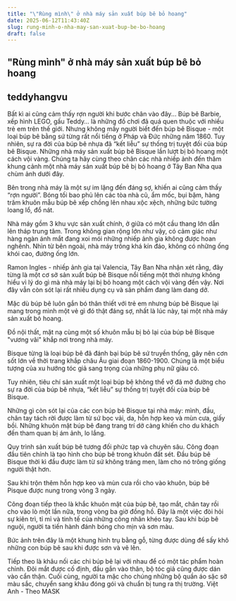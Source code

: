 ```yaml
---
title: "\"Rùng mình\" ở nhà máy sản xuất búp bê bỏ hoang"
date: 2025-06-12T11:43:40Z
slug: rung-minh-o-nha-may-san-xuat-bup-be-bo-hoang
draft: false
---
```


## "Rùng mình" ở nhà máy sản xuất búp bê bỏ hoang

## teddyhangvu

Bất kì ai cũng cảm thấy rợn người khi bước chân vào đây...
Búp bê Barbie, xếp hình LEGO, gấu Teddy… là những đồ chơi đã quá quen thuộc với nhiều trẻ em trên thế giới. Nhưng không mấy người biết đến búp bê Bisque - một loại búp bê bằng sứ từng rất nổi tiếng ở Pháp và Đức những năm 1860. Tuy nhiên, sự ra đời của búp bê nhựa đã “kết liễu” sự thống trị tuyệt đối của búp bê Bisque. Những nhà máy sản xuất búp bê Bisque lần lượt bị bỏ hoang một cách vội vàng. Chúng ta hãy cùng theo chân các nhà nhiếp ảnh đến thăm khung cảnh một nhà máy sản xuất búp bê bị bỏ hoang ở Tây Ban Nha qua chùm ảnh dưới đây.
 

Bên trong nhà máy là một sự im lặng đến đáng sợ, khiến ai cũng cảm thấy “rợn người”. Bóng tối bao phủ lên các tòa nhà cũ, ẩm mốc, bụi bặm, hàng trăm khuôn mẫu búp bê xếp chồng lên nhau xộc xệch, những bức tường loang lổ, đổ nát.
 
 

Nhà máy gồm 3 khu vực sản xuất chính, ở giữa có một cầu thang lớn dẫn lên tháp trung tâm. Trong không gian rộng lớn như vậy, có cảm giác như hàng ngàn ánh mắt đang xoi mói những nhiếp ảnh gia không được hoan nghênh. Nhìn từ bên ngoài, nhà máy trông khá kín đáo, không có những ống khói cao, đường ống lớn.
 
 

Ramon Ingles - nhiếp ảnh gia tại Valencia, Tây Ban Nha nhận xét rằng, đây từng là một cơ sở sản xuất búp bê Bisque nổi tiếng một thời nhưng không hiểu vì lý do gì mà nhà máy lại bị bỏ hoang một cách vội vàng đến vậy. Nơi đây vẫn còn sót lại rất nhiều dụng cụ và sản phẩm đang làm dang dở.
 
 

Mặc dù búp bê luôn gắn bó thân thiết với trẻ em nhưng búp bê Bisque lại mang trong mình một vẻ gì đó thật đáng sợ, nhất là lúc này, tại một nhà máy sản xuất bỏ hoang.
 
 

Đồ nội thất, mặt nạ cùng một số khuôn mẫu bị bỏ lại của búp bê Bisque "vương vãi" khắp nơi trong nhà máy.
 
 

Bisque từng là loại búp bê đã đánh bại búp bê sứ truyền thống, gây nên cơn sốt lớn về thời trang khắp châu Âu giai đoạn 1860-1900. Chúng là một biểu tượng của xu hướng tóc giả sang trọng của những phụ nữ giàu có.
 
 

Tuy nhiên, tiêu chí sản xuất một loại búp bê không thể vỡ đã mở đường cho sự ra đời của búp bê nhựa, “kết liễu” sự thống trị tuyệt đối của búp bê Bisque.
 
 

Những gì còn sót lại của các con búp bê Bisque tại nhà máy: mình, đầu, chân tay tách rời được làm từ sứ bọc vải, da, hỗn hợp keo và mùn cưa, giấy bồi. Những khuôn mặt búp bê đang trang trí dở càng khiến cho du khách đến tham quan bị ám ảnh, lo lắng.
 
 

Quy trình sản xuất búp bê tương đối phức tạp và chuyên sâu. Công đoạn đầu tiên chính là tạo hình cho búp bê trong khuôn đất sét. Đầu búp bê Bisque thời kì đầu được làm từ sứ không tráng men, làm cho nó trông giống người thật hơn.
 
 

Sau khi trộn thêm hỗn hợp keo và mùn cưa rồi cho vào khuôn, búp bê Pisque được nung trong vòng 3 ngày.
 
 

Công đoạn tiếp theo là khắc khuôn mặt của búp bê, tạo mắt, chân tay rồi cho vào lò một lần nữa, trong vòng ba giờ đồng hồ. Đây là một việc đòi hỏi sự kiên trì, tỉ mỉ và tinh tế của những công nhân khéo tay. Sau khi búp bê nguội, người ta tiến hành đánh bóng cho mịn và sơn màu.
 
 

Bức ảnh trên đây là một khung hình trụ bằng gỗ, từng được dùng để sấy khô những con búp bê sau khi được sơn và vẽ lên.
 
 

Tiếp theo là khâu nối các chi búp bê lại với nhau để có một tác phẩm hoàn chỉnh. Đôi mắt được cố định, đầu gắn vào thân, bộ tóc giả cũng được dán vào cẩn thận. Cuối cùng, người ta mặc cho chúng những bộ quần áo sặc sỡ màu sắc, chuyển sang khâu đóng gói và chuẩn bị tung ra thị trường.
Việt Anh - Theo MASK​